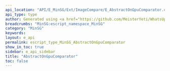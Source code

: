 ```yaml
---
api_location: "API/E_MinSG/Ext/ImageCompare/E_AbstractOnGpuComparator.cpp:29:44"
api_type: type
author: Generated using <a href="https://github.com/MeisterYeti/WhatsUpDoc">WhatsUpDoc</a>
breadcrumbs: "MinSG:escript_namespace_MinSG"
category: "MinSG"
keywords: 
layout: e_api
permalink: escript_type_MinSG_AbstractOnGpuComparator
show_in_toc: true
sidebar: e_api_sidebar
title: "AbstractOnGpuComparator"
toc: false
---
```


